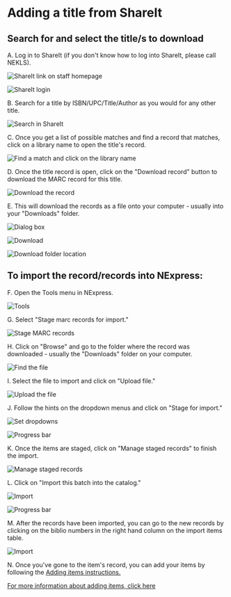 # Adding a title from ShareIt

## Search for and select the title/s to download

A. Log in to ShareIt (if you don't know how to log into ShareIt, please call NEKLS).

![ShareIt link on staff homepage](../.gitbook/assets/230-shareit.jpg)

![ShareIt login](../.gitbook/assets/240-shareit.jpg)

B. Search for a title by ISBN/UPC/Title/Author as you would for any other title.

![Search in ShareIt](../.gitbook/assets/250-shareit.jpg)

C. Once you get a list of possible matches and find a record that matches, click on a library name to open the title's record.

![Find a match and click on the library name](../.gitbook/assets/260-shareit.jpg)

D. Once the title record is open, click on the "Download record" button to download the MARC record for this title.

![Download the record](../.gitbook/assets/270-shareit.jpg)

E. This will download the records as a file onto your computer - usually into your "Downloads" folder.

![Dialog box](../.gitbook/assets/280-shareit.jpg)

![Download](../.gitbook/assets/290-shareit.jpg)

![Download folder location](../.gitbook/assets/300-shareit.jpg)

## To import the record/records into NExpress:

F. Open the Tools menu in NExpress.

![Tools](../.gitbook/assets/310-shareit.jpg)

G. Select "Stage marc records for import."

![Stage MARC records](../.gitbook/assets/320-shareit.jpg)

H. Click on "Browse" and go to the folder where the record was downloaded - usually the "Downloads" folder on your computer.

![Find the file](../.gitbook/assets/330-shareit.jpg)

I. Select the file to import and click on "Upload file."

![Upload the file](../.gitbook/assets/340-shareit.jpg)

J. Follow the hints on the dropdown menus and click on "Stage for import."

![Set dropdowns](../.gitbook/assets/350-shareit.jpg)

![Progress bar](../.gitbook/assets/360-shareit.jpg)

K. Once the items are staged, click on "Manage staged records" to finish the import.

![Manage staged records](../.gitbook/assets/370-shareit.jpg)

L. Click on "Import this batch into the catalog."

![Import](../.gitbook/assets/380-shareit.jpg)

![Progress bar](../.gitbook/assets/390-shareit.jpg)

M. After the records have been imported, you can go to the new records by clicking on the biblio numbers in the right hand column on the import items table.

![Import](../.gitbook/assets/400-shareit.jpg)

N. Once you've gone to the item's record, you can add your items by following the [Adding items instructions.](../title-already-exists/adding-an-item.md)

[For more information about adding items, click here](../title-already-exists/adding-an-item.md)

